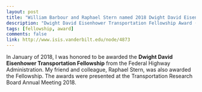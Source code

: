 ```yaml
---
layout: post
title: "William Barbour and Raphael Stern named 2018 Dwight David Eisenhower Transportation Fellows"
description: "Dwight David Eisenhower Transportation Fellowship Award (2018)"
tags: [fellowship, award]
comments: false
link: http://www.isis.vanderbilt.edu/node/4873
---
```


In January of 2018, I was honored to be awarded the **Dwight David Eisenhower Transportation Fellowship** from the Federal Highway Administration. My friend and colleague, Raphael Stern, was also awarded the Fellowship. The awards were presented at the Transportation Research Board Annual Meeting 2018.